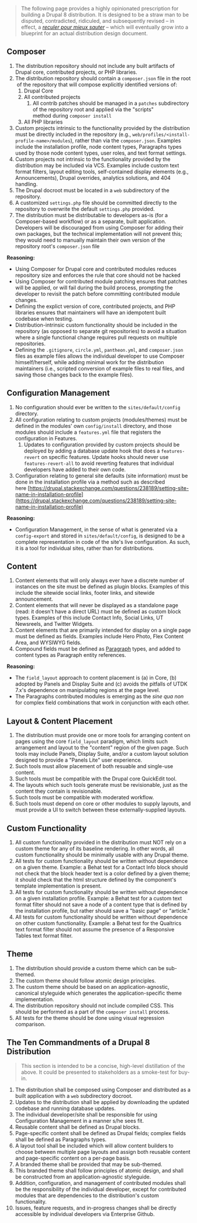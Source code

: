 > The following page provides a highly opinionated prescription for building a Drupal 8 distribution. It is designed to be a straw man to be disputed, contradicted, ridiculed, and subsequently revised – in effect, a _[reculer pour mieux sauter](http://www.bartleby.com/81/14132.html)_ – which will eventually grow into a blueprint for an actual distribution design document.

## Composer

1.  The distribution repository should not include any built artifacts of Drupal core, contributed projects, or PHP libraries.
2.  The distribution repository should contain a `composer.json` file in the root  of the repository that will compose explicitly identified versions of:
    1.  Drupal Core
    2.  All contributed projects
        1.  All contrib patches should be managed in a `patches` subdirectory of the repository root and applied via the "scripts" method during `composer install`
    3.  All PHP libraries
3.  Custom projects intrinsic to the functionality provided by the distribution must be directly included in the repository (e.g., `web/profiles/<install-profile-name>/modules`), rather than via the `composer.json`. Examples include the installation profile, node content types, Paragraphs types used by those node content types, user roles, and text format settings.
4.  Custom projects not intrinsic to the functionality provided by the distribution may be included via VCS. Examples include custom text format filters, layout editing tools, self-contained display elements (e.g., Announcements), Drupal overrides, analytics solutions, and 404 handling.
5.  The Drupal docroot must be located in a `web` subdirectory of the repository.
6.  A customized `settings.php` file should be committed directly to the repository to overwrite the default `settings.php` provided.
7.  The distribution must be distributable to developers as-is (for a Composer-based workflow) or as a separate, built application. Developers will be discouraged from using Composer for adding their own packages, but the technical implementation will not prevent this; they would need to manually maintain their own version of the repository root's `composer.json` file

**Reasoning:**

*   Using Composer for Drupal core and contributed modules reduces repository size and enforces the rule that core should not be hacked
*   Using Composer for contributed module patching ensures that patches will be applied, or will fail during the build process, prompting the developer to revisit the patch before committing contributed module changes.
*   Defining the explict version of core, contributed projects, and PHP libraries ensures that maintainers will have an idempotent built codebase when testing.
*   Distribution-intrinsic custom functionality should be included in the repository (as opposed to separate git repositories) to avoid a situation where a single functional change requires pull requests on multiple repositories.
*   Defining the `.gitignore`, `circle.yml`, `pantheon.yml`, and `composer.json` files as example files allows the individual developer to use Composer himself/herself, while adding minimal work for the distribution maintainers (i.e., scripted conversion of example files to real files, and saving those changes back to the example files).

## Configuration Management

1.  No configuration should ever be written to the `sites/default/config` directory.
2.  All configuration relating to custom projects (modules/themes) must be defined in the modules' own `config/install` directory, and those modules should include a `features.yml` file that registers the configuration in Features.
    1.  Updates to configuration provided by custom projects should be deployed by adding a database update hook that does a `features-revert` on specific features. Update hooks should never use `features-revert-all` to avoid reverting features that individual developers have added to their own code.
3.  Configuration relating to general site defaults (site information) must be done in the installation profile via a method such as described here [https://drupal.stackexchange.com/questions/238189/setting-site-name-in-installation-profile](https://drupal.stackexchange.com/questions/238189/setting-site-name-in-installation-profile)

**Reasoning:**

*   Configuration Management, in the sense of what is generated via a `config-export` and stored in `sites/default/config`, is designed to be a complete representation in code of the site's live configuration. As such, it is a tool for individual sites, rather than for distributions.

## Content

1.  Content elements that will only always ever have a discrete number of instances on the site must be defined as plugin blocks. Examples of this include the sitewide social links, footer links, and sitewide announcement.
2.  Content elements that will never be displayed as a standalone page (read: it doesn't have a direct URL) must be defined as custom block types. Examples of this include Contact Info, Social Links, UT Newsreels, and Twitter Widgets.
3.  Content elements that are primarily intended for display on a single page must be defined as fields. Examples include Hero Photo, Flex Content Area, and WYSIWYG fields.
4.  Compound fields must be defined as [Paragraph](https://www.drupal.org/project/paragraphs) types, and added to content types as Paragraph entity references.

**Reasoning:**

*   The `field_layout` approach to content placement is (a) in Core, (b) adopted by Panels and Display Suite and (c) avoids the pitfalls of UTDK 7.x's dependence on manipulating regions at the page level.
*   The Paragraphs contributed modules is emerging as the _sine qua non_ for complex field combinations that work in conjunction with each other.

## Layout & Content Placement

1.  The distribution must provide one or more tools for arranging content on pages using the core `field_layout` paradigm, which limits such arrangement and layout to the "content" region of the given page. Such tools may include Panels, Display Suite, and/or a custom layout solution designed to provide a "Panels Lite" user experience.
2.  Such tools must allow placement of both resuable and single-use content.
3.  Such tools must be compatible with the Drupal core QuickEdit tool.
4.  The layouts which such tools generate must be revisionable, just as the content they contain is revisionable.
5.  Such tools must be compatible with moderated workflow.
6.  Such tools must depend on core or other modules to supply layouts, and must provide a UI to switch between these externally-supplied layouts.

## Custom Functionality

1.  All custom functionality provided in the distribution must NOT rely on a custom theme for any of its baseline rendering. In other words, all custom functionality should be minimally usable with any Drupal theme.
2.  All tests for custom functionality should be written without dependence on a given theme. Example: a Behat test for a Contact Info block should not check that the block header text is a color defined by a given theme; it should check that the html structure defined by the component's template implementation is present.
3.  All tests for custom functionality should be written without dependence on a given installation profile. Example: a Behat test for a custom text format filter should not save a node of a content type that is defined by the installation profile, but rather should save a "basic page" or "article."
4.  All tests for custom functionality should be written without dependence on other custom functionality. Example: a Behat test for the Qualtrics text format filter should not assume the presence of a Responsive Tables text format filter.

## Theme

1.  The distribution should provide a custom theme which can be sub-themed.
2.  The custom theme should follow atomic design principles.
3.  The custom theme should be based on an application-agnostic, canonical styleguide which generates the application-specific theme implementation.
4.  The distribution repository should not include compiled CSS. This should be performed as a part of the `composer install` process.
5.  All tests for the theme should be done using visual regression comparison.

## The Ten Commandments of a Drupal 8 Distribution

> This section is intended to be a concise, high-level distillation of the above. It could be presented to stakeholders as a smoke-test for buy-in.

1.  The distribution shall be composed using Composer and distributed as a built application with a `web` subdirectory docroot.
2.  Updates to the distribution shall be applied by downloading the updated codebase and running database updates.
3.  The individual developer/site shall be responsible for using Configuration Management in a manner s/he sees fit.
4.  Reusable content shall be defined as Drupal blocks.
5.  Page-specific content shall be defined as Drupal fields; complex fields shall be defined as Paragraphs types.
6.  A layout tool shall be included which will allow content builders to choose between multiple page layouts and assign both reusable content and page-specific content on a per-page basis.
7.  A branded theme shall be provided that may be sub-themed.
8.  This branded theme shall follow principles of atomic design, and shall be constructed from an application-agnostic styleguide.
9.  Addition, configuration, and management of contributed modules shall be the responsibility of the individual developer, except for contributed modules that are dependencies to the distribution's custom functionality.
10.  Issues, feature requests, and in-progress changes shall be directly accessible by individual developers via Enterprise Github.
